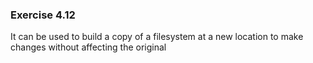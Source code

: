 ### Exercise 4.12

It can be used to build a copy of a filesystem at a new location to make changes without affecting the original


